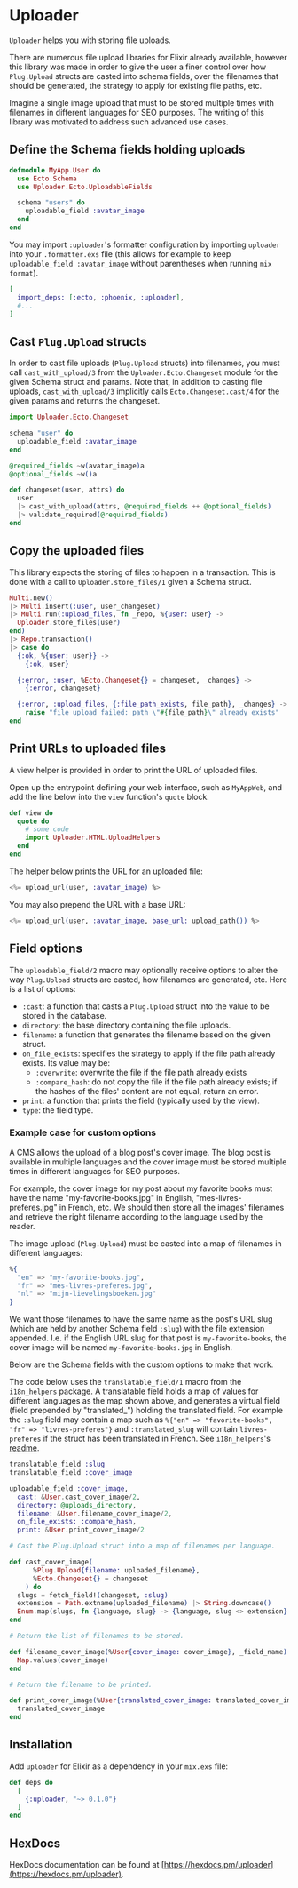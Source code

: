 # Uploader

`Uploader` helps you with storing file uploads.

There are numerous file upload libraries for Elixir already available, however
this library was made in order to give the user a finer control over how `Plug.Upload`
structs are casted into schema fields, over the filenames that should be generated,
the strategy to apply for existing file paths, etc.

Imagine a single image upload that must to be stored multiple times with filenames
in different languages for SEO purposes. The writing of this library was motivated
to address such advanced use cases.

## Define the Schema fields holding uploads

```elixir
defmodule MyApp.User do
  use Ecto.Schema
  use Uploader.Ecto.UploadableFields

  schema "users" do
    uploadable_field :avatar_image
  end
end
```

You may import `:uploader`'s formatter configuration by importing
`uploader` into your `.formatter.exs` file (this allows for example to keep
`uploadable_field :avatar_image` without parentheses when running `mix format`).

```elixir
[
  import_deps: [:ecto, :phoenix, :uploader],
  #...
]
```

## Cast `Plug.Upload` structs

In order to cast file uploads (`Plug.Upload` structs) into filenames, you must
call `cast_with_upload/3` from the `Uploader.Ecto.Changeset` module for the
given Schema struct and params. Note that, in addition to casting file uploads,
`cast_with_upload/3` implicitly calls `Ecto.Changeset.cast/4` for the given params
and returns the changeset.

```elixir
import Uploader.Ecto.Changeset

schema "user" do
  uploadable_field :avatar_image
end

@required_fields ~w(avatar_image)a
@optional_fields ~w()a

def changeset(user, attrs) do
  user
  |> cast_with_upload(attrs, @required_fields ++ @optional_fields)
  |> validate_required(@required_fields)
end
```

## Copy the uploaded files

This library expects the storing of files to happen in a transaction. This is done
with a call to `Uploader.store_files/1` given a Schema struct.

```elixir
Multi.new()
|> Multi.insert(:user, user_changeset)
|> Multi.run(:upload_files, fn _repo, %{user: user} ->
  Uploader.store_files(user)
end)
|> Repo.transaction()
|> case do
  {:ok, %{user: user}} ->
    {:ok, user}

  {:error, :user, %Ecto.Changeset{} = changeset, _changes} ->
    {:error, changeset}

  {:error, :upload_files, {:file_path_exists, file_path}, _changes} ->
    raise "file upload failed: path \"#{file_path}\" already exists"
end
```

## Print URLs to uploaded files

A view helper is provided in order to print the URL of uploaded files.

Open up the entrypoint defining your web interface, such as `MyAppWeb`, and
add the line below into the `view` function's `quote` block.

```elixir
def view do
  quote do
    # some code
    import Uploader.HTML.UploadHelpers
  end
end
```

The helper below prints the URL for an uploaded file:

```elixir
<%= upload_url(user, :avatar_image) %>
```

You may also prepend the URL with a base URL:

```elixir
<%= upload_url(user, :avatar_image, base_url: upload_path()) %>
```

## Field options

The `uploadable_field/2` macro may optionally receive options to alter the way
`Plug.Upload` structs are casted, how filenames are generated, etc. Here is a
list of options:

* `:cast`: a function that casts a `Plug.Upload` struct into the value to be
stored in the database.
* `directory`: the base directory containing the file uploads.
* `filename`: a function that generates the filename based on the given struct.
* `on_file_exists`: specifies the strategy to apply if the file path already
exists. Its value may be:
    * `:overwrite`: overwrite the file if the file path already exists
    * `:compare_hash`: do not copy the file if the file path already exists;
    if the hashes of the files' content are not equal, return an error.
* `print`: a function that prints the field (typically used by the view).
* `type`: the field type.

### Example case for custom options

A CMS allows the upload of a blog post's cover image. The blog post is available
in multiple languages and the cover image must be stored multiple times in
different languages for SEO purposes.

For example, the cover image for my post about my favorite books must have the
name "my-favorite-books.jpg" in English, "mes-livres-preferes.jpg" in French,
etc. We should then store all the images' filenames and retrieve the right filename
according to the language used by the reader.

The image upload (`Plug.Upload`) must be casted into a map of filenames in
different languages:

```elixir
%{
  "en" => "my-favorite-books.jpg",
  "fr" => "mes-livres-preferes.jpg",
  "nl" => "mijn-lievelingsboeken.jpg"
}
```

We want those filenames to have the same name as the post's URL slug (which are
held by another Schema field `:slug`) with the file extension appended. I.e. if
the English URL slug for that post is `my-favorite-books`, the cover image will
be named `my-favorite-books.jpg` in English.

Below are the Schema fields with the custom options to make that work.

The code below uses the `translatable_field/1` macro from the `i18n_helpers`
package. A translatable field holds a map of values for different languages
as the map shown above, and generates a virtual field (field prepended by
"translated_") holding the translated field. For example the `:slug` field
may contain a map such as `%{"en" => "favorite-books", "fr" => "livres-preferes"}`
and `:translated_slug` will contain `livres-preferes` if the struct has been
translated in French. See `i18n_helpers`'s [readme](https://github.com/mathieuprog/i18n_helpers/blob/master/README.md).

```elixir
translatable_field :slug
translatable_field :cover_image

uploadable_field :cover_image,
  cast: &User.cast_cover_image/2,
  directory: @uploads_directory,
  filename: &User.filename_cover_image/2,
  on_file_exists: :compare_hash,
  print: &User.print_cover_image/2
```

```elixir
# Cast the Plug.Upload struct into a map of filenames per language.

def cast_cover_image(
      %Plug.Upload{filename: uploaded_filename},
      %Ecto.Changeset{} = changeset
    ) do
  slugs = fetch_field!(changeset, :slug)
  extension = Path.extname(uploaded_filename) |> String.downcase()
  Enum.map(slugs, fn {language, slug} -> {language, slug <> extension} end) |> Enum.into(%{})
end

# Return the list of filenames to be stored.

def filename_cover_image(%User{cover_image: cover_image}, _field_name) do
  Map.values(cover_image)
end

# Return the filename to be printed.

def print_cover_image(%User{translated_cover_image: translated_cover_image}, _field_name) do
  translated_cover_image
end
```

## Installation

Add `uploader` for Elixir as a dependency in your `mix.exs` file:

```elixir
def deps do
  [
    {:uploader, "~> 0.1.0"}
  ]
end
```

## HexDocs

HexDocs documentation can be found at [https://hexdocs.pm/uploader](https://hexdocs.pm/uploader).
